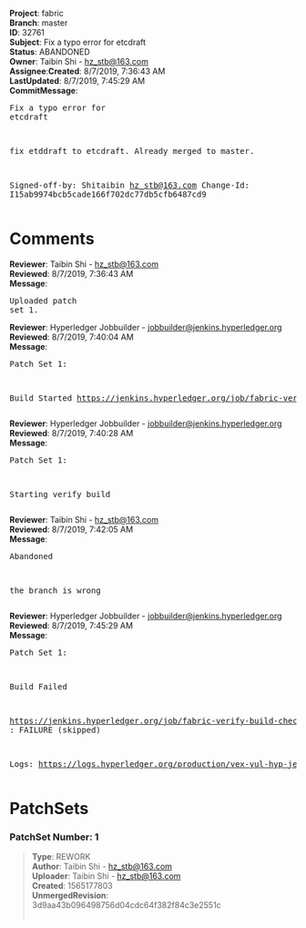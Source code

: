 <strong>Project</strong>: fabric</br><strong>Branch</strong>: master<br><strong>ID</strong>: 32761<br><strong>Subject</strong>: Fix a typo error for etcdraft<br><strong>Status</strong>: ABANDONED<br><strong>Owner</strong>: Taibin Shi - hz_stb@163.com<br><strong>Assignee</strong>:<strong>Created</strong>: 8/7/2019, 7:36:43 AM<br><strong>LastUpdated</strong>: 8/7/2019, 7:45:29 AM<br><strong>CommitMessage</strong>:<br><pre>Fix a typo error for etcdraft

fix etddraft to etcdraft. Already merged to master.

Signed-off-by: Shitaibin <hz_stb@163.com>
Change-Id: I15ab9974bcb5cade166f702dc77db5cfb6487cd9
</pre><h1>Comments</h1><strong>Reviewer</strong>: Taibin Shi - hz_stb@163.com<br><strong>Reviewed</strong>: 8/7/2019, 7:36:43 AM<br><strong>Message</strong>: <pre>Uploaded patch set 1.</pre><strong>Reviewer</strong>: Hyperledger Jobbuilder - jobbuilder@jenkins.hyperledger.org<br><strong>Reviewed</strong>: 8/7/2019, 7:40:04 AM<br><strong>Message</strong>: <pre>Patch Set 1:

Build Started https://jenkins.hyperledger.org/job/fabric-verify-build-checks-x86_64/16159/</pre><strong>Reviewer</strong>: Hyperledger Jobbuilder - jobbuilder@jenkins.hyperledger.org<br><strong>Reviewed</strong>: 8/7/2019, 7:40:28 AM<br><strong>Message</strong>: <pre>Patch Set 1:

Starting verify build</pre><strong>Reviewer</strong>: Taibin Shi - hz_stb@163.com<br><strong>Reviewed</strong>: 8/7/2019, 7:42:05 AM<br><strong>Message</strong>: <pre>Abandoned

the branch is wrong</pre><strong>Reviewer</strong>: Hyperledger Jobbuilder - jobbuilder@jenkins.hyperledger.org<br><strong>Reviewed</strong>: 8/7/2019, 7:45:29 AM<br><strong>Message</strong>: <pre>Patch Set 1:

Build Failed 

https://jenkins.hyperledger.org/job/fabric-verify-build-checks-x86_64/16159/ : FAILURE (skipped)

Logs: https://logs.hyperledger.org/production/vex-yul-hyp-jenkins-3/fabric-verify-build-checks-x86_64/16159</pre><h1>PatchSets</h1><h3>PatchSet Number: 1</h3><blockquote><strong>Type</strong>: REWORK<br><strong>Author</strong>: Taibin Shi - hz_stb@163.com<br><strong>Uploader</strong>: Taibin Shi - hz_stb@163.com<br><strong>Created</strong>: 1565177803<br><strong>UnmergedRevision</strong>: 3d9aa43b096498756d04cdc64f382f84c3e2551c<br><br></blockquote>
